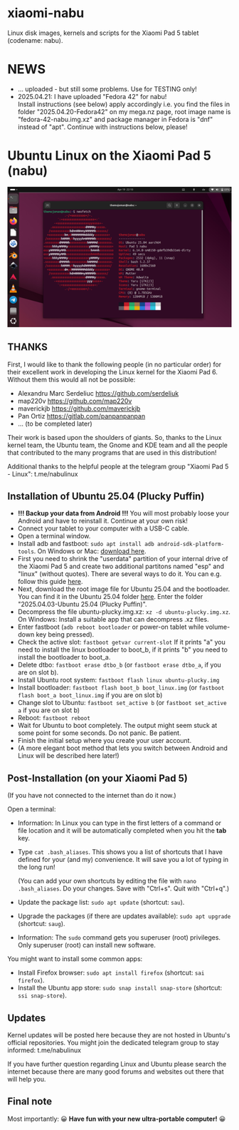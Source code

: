# xiaomi-nabu
Linux disk images, kernels and scripts for the Xiaomi Pad 5 tablet (codename: nabu).

# NEWS
 - ... uploaded - but still some problems. Use for TESTING only! 
 - 2025.04.21: I have uploaded "Fedora 42" for nabu!  
   Install instructions (see below) apply accordingly i.e. you find the files in folder "2025.04.20-Fedora42" on my mega.nz page, root image name is "fedora-42-nabu.img.xz" and package manager in Fedora is "dnf" instead of "apt".
   Continue with instructions below, please!  
  
# Ubuntu Linux on the Xiaomi Pad 5 (nabu)
![Ubuntu Linux on the Xiaomi Pad 5 (nabu)](ubuntu-nabu.png)
## THANKS
First, I would like to thank the following people (in no particular order) for their excellent work in developing the Linux kernel for the Xiaomi Pad 6. Without them this would all not be possible:
 - Alexandru Marc Serdeliuc <https://github.com/serdeliuk>
 - map220v <https://github.com/map220v>
 - maverickjb <https://github.com/maverickjb>
 - Pan Ortiz <https://gitlab.com/panpanpanpan>
 - ... (to be completed later)

Their work is based upon the shoulders of giants. So, thanks to the Linux kernel team, the Ubuntu team, the Gnome and KDE team and all the people that contributed to the many programs that are used in this distribution!

Additional thanks to the helpful people at the telegram group "Xiaomi Pad 5 - Linux": t.me/nabulinux

## Installation of Ubuntu 25.04 (Plucky Puffin)
 - **!!! Backup your data from Android !!!** You will most probably loose your Android and have to reinstall it. Continue at your own risk!
 - Connect your tablet to your computer with a USB-C cable.
 - Open a terminal window.
 - Install adb and fastboot: `sudo apt install adb android-sdk-platform-tools`. On Windows or Mac: [download here](https://developer.android.com/tools/releases/platform-tools).
 - First you need to shrink the "userdata" partition of your internal drive of the Xiaomi Pad 5 and create two additional partitons named "esp" and "linux" (without quotes). There are several ways to do it. You can e.g. follow this guide [here](https://xdaforums.com/t/resize-internal-storage-on-xiaomi-pad-5-nabu-and-install-another-images.4642670/). 
 - Next, download the root image file for Ubuntu 25.04 and the bootloader. You can find it in the Ubuntu 25.04 folder [here](https://mega.nz/folder/CVMGEAiB#7oazR3wpkKdAH2eZChtRTg). Enter the folder "2025.04.03-Ubuntu 25.04 (Plucky Puffin)".
 - Decompress the file ubuntu-plucky.img.xz: `xz -d ubuntu-plucky.img.xz`. On Windows: Install a suitable app that can decompress .xz files.
 - Enter fastboot (`adb reboot bootloader` or power-on tablet while volume-down key being pressed).
 - Check the active slot: `fastboot getvar current-slot`
   If it prints "a" you need to install the linux bootloader to boot_b, if it prints "b" you need to install the bootloader to boot_a.
 - Delete dtbo: `fastboot erase dtbo_b` (or `fastboot erase dtbo_a`, if you are on slot b).
 - Install Ubuntu root system: `fastboot flash linux ubuntu-plucky.img`
 - Install bootloader: `fastboot flash boot_b boot_linux.img` (or `fastboot flash boot_a boot_linux.img` if you are on slot b)
 - Change slot to Ubuntu: `fastboot set_active b` (or `fastboot set_active a` if you are on slot b)
 - Reboot: `fastboot reboot`
 - Wait for Ubuntu to boot completely. The output might seem stuck at some point for some seconds. Do not panic. Be patient.
 - Finish the initial setup where you create your user account.
 - (A more elegant boot method that lets you switch between Android and Linux will be described here later!)
   
## Post-Installation (on your Xiaomi Pad 5)
(If you have not connected to the internet than do it now.)

Open a terminal:
 - Information: In Linux you can type in the first letters of a command or file location and it will be automatically completed when you hit the **tab** key.
 - Type `cat .bash_aliases`. This shows you a list of shortcuts that I have defined for your (and my) convenience. It will save you a lot of typing in the long run!
   
   (You can add your own shortcuts by editing the file with `nano .bash_aliases`. Do your changes. Save with "Ctrl+s". Quit with "Ctrl+q".)
 - Update the package list: `sudo apt update` (shortcut: `sau`).
 - Upgrade the packages (if there are updates available): `sudo apt upgrade` (shortcut: `saug`).
 - Information: The `sudo` command gets you superuser (root) privileges. Only superuser (root) can install new software.

You might want to install some common apps:
 - Install Firefox browser: `sudo apt install firefox` (shortcut: `sai firefox`).
 - Install the Ubuntu app store: `sudo snap install snap-store` (shortcut: `ssi snap-store`).

## Updates
Kernel updates will be posted here because they are not hosted in Ubuntu's official repositories. You might join the dedicated telegram group to stay informed: t.me/nabulinux

If you have further question regarding Linux and Ubuntu please search the internet because there are many good forums and websites out there that will help you.

## Final note
Most importantly: 😀 **Have fun with your new ultra-portable computer!** 😀
